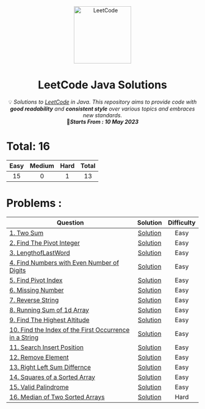 <div align="center">
<a href="https://walkccc.github.io/LeetCode/"><img src="https://i.imgur.com/IsS5xkZ.png" width="150" title="LeetCode" alt="LeetCode"></a>
<h1>LeetCode Java Solutions</h1>
<span>💡 <i>Solutions to <a href="https://leetcode.com/problemset/all/">LeetCode</a> in Java. This repository aims to provide code with <strong>good readability</strong> and <strong>consistent style</strong> over various topics and embraces new standards.</i></span>
</br>
<span>📍<i><strong>Starts From : 10 May 2023</strong></i></span>
<br/>
</div>


# Total: 16

|   Easy  |  Medium | Hard | Total |
|:-------:|:-------:|:----:|:-----:|
|   15    |   0     |   1  |   13  |

# Problems :

| Question | Solution | Difficulty |
|------------------------------------------------------------------------------------------------------------------------------------------------------------|:---------------------------------------------------------------------------------------------------------------------------------:|:----------:|
| [1. Two Sum](https://leetcode.com/problems/two-sum/) | [Solution](https://github.com/DhirajGadekar/LeetCode-Java-Solution/blob/main/Array/Easy/1_TwoSum.java) | Easy |
| [2. Find The Pivot Integer](https://leetcode.com/problems/find-the-pivot-integer/) | [Solution](https://github.com/DhirajGadekar/LeetCode-Java-Solution/blob/main/Easy/2_FindThePivotInteger.java) | Easy |
| [3. LengthofLastWord](https://leetcode.com/problems/length-of-last-word/) | [Solution](https://github.com/DhirajGadekar/LeetCode-Java-Solution/blob/main/Easy/3_LengthofLastWord.java) | Easy |
| [4. Find Numbers with Even Number of Digits](https://leetcode.com/problems/find-numbers-with-even-number-of-digits/) | [Solution](https://github.com/DhirajGadekar/LeetCode-Java-Solution/blob/main/Easy/4_FindNumberswithEvenNumberofDigits.java) | Easy |
| [5. Find Pivot Index](https://leetcode.com/problems/find-pivot-index/) | [Solution](https://github.com/DhirajGadekar/LeetCode-Java-Solution/blob/main/Easy/5_FindPivotIndex.java) | Easy |
| [6. Missing Number](https://leetcode.com/problems/missing-number/) | [Solution](https://github.com/DhirajGadekar/LeetCode-Java-Solution/blob/main/Easy/6_MissingNumber.java) | Easy |
| [7. Reverse String](https://leetcode.com/problems/reverse-string/) | [Solution](https://github.com/DhirajGadekar/LeetCode-Java-Solution/blob/main/Easy/7_ReverseString.java) | Easy |
| [8. Running Sum of 1d Array](https://leetcode.com/problems/running-sum-of-1d-array/) | [Solution](https://github.com/DhirajGadekar/LeetCode-Java-Solution/blob/main/Easy/8_RunningSumof1dArray.java) | Easy |
| [9. Find The Highest Altitude](https://leetcode.com/problems/find-the-highest-altitude/) | [Solution](https://github.com/DhirajGadekar/LeetCode-Java-Solution/blob/main/Easy/9_FindTheHighestAltitude.java) | Easy |
| [10. Find the Index of the First Occurrence in a String](https://leetcode.com/problems/find-the-index-of-the-first-occurrence-in-a-string/) | [Solution](https://github.com/DhirajGadekar/LeetCode-Java-Solution/blob/main/Easy/10_FindtheIndexoftheFirstOccurrenceinaString.java) | Easy |
| [11. Search Insert Position](https://leetcode.com/problems/search-insert-position/) | [Solution](https://github.com/DhirajGadekar/LeetCode-Java-Solution/blob/main/Easy/11_SearchInsertPosition.java) | Easy |
| [12. Remove Element](https://leetcode.com/problems/remove-element/) | [Solution](https://github.com/DhirajGadekar/LeetCode-Java-Solution/blob/main/Easy/12_RemoveElement.java) | Easy |
| [13. Right Left Sum Differnce](https://leetcode.com/problems/left-and-right-sum-differences/) | [Solution](https://github.com/DhirajGadekar/LeetCode-Java-Solution/blob/main/Easy/13_RightLeftSumDiffernce.java) | Easy |
| [14. Squares of a Sorted Array](https://leetcode.com/problems/squares-of-a-sorted-array/) | [Solution](https://github.com/DhirajGadekar/LeetCode-Java-Solution/blob/main/Easy/14_SquaresofaSortedArray.java) | Easy |
| [15. Valid Palindrome](https://leetcode.com/problems/valid-palindrome/) | [Solution](https://github.com/DhirajGadekar/LeetCode-Java-Solution/blob/main/Easy/15_ValidPalindrome.java) | Easy |
| [16. Median of Two Sorted Arrays](https://leetcode.com/problems/median-of-two-sorted-arrays/) | [Solution](https://github.com/DhirajGadekar/LeetCode-Java-Solution/blob/main/Hard/1_MedianofTwoSortedArrays.java) | Hard |
